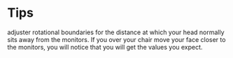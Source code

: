 # Tips
adjuster rotational boundaries for the distance at which your head normally sits away from the monitors. If you over your chair move your face closer to the monitors, you will notice that you will get the values you expect.
